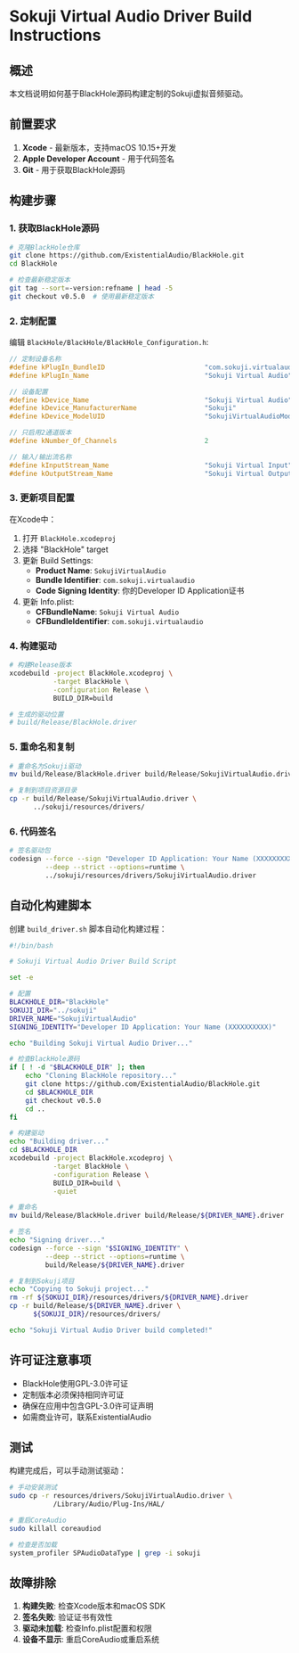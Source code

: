 # Sokuji Virtual Audio Driver Build Instructions

## 概述

本文档说明如何基于BlackHole源码构建定制的Sokuji虚拟音频驱动。

## 前置要求

1. **Xcode** - 最新版本，支持macOS 10.15+开发
2. **Apple Developer Account** - 用于代码签名
3. **Git** - 用于获取BlackHole源码

## 构建步骤

### 1. 获取BlackHole源码

```bash
# 克隆BlackHole仓库
git clone https://github.com/ExistentialAudio/BlackHole.git
cd BlackHole

# 检查最新稳定版本
git tag --sort=-version:refname | head -5
git checkout v0.5.0  # 使用最新稳定版本
```

### 2. 定制配置

编辑 `BlackHole/BlackHole/BlackHole_Configuration.h`:

```c
// 定制设备名称
#define kPlugIn_BundleID                         "com.sokuji.virtualaudio"
#define kPlugIn_Name                             "Sokuji Virtual Audio"

// 设备配置
#define kDevice_Name                             "Sokuji Virtual Audio"
#define kDevice_ManufacturerName                 "Sokuji"
#define kDevice_ModelUID                         "SokujiVirtualAudioModelUID"

// 只启用2通道版本
#define kNumber_Of_Channels                      2

// 输入/输出流名称
#define kInputStream_Name                        "Sokuji Virtual Input"
#define kOutputStream_Name                       "Sokuji Virtual Output"
```

### 3. 更新项目配置

在Xcode中：

1. 打开 `BlackHole.xcodeproj`
2. 选择 "BlackHole" target
3. 更新 Build Settings:
   - **Product Name**: `SokujiVirtualAudio`
   - **Bundle Identifier**: `com.sokuji.virtualaudio`
   - **Code Signing Identity**: 你的Developer ID Application证书
4. 更新 Info.plist:
   - **CFBundleName**: `Sokuji Virtual Audio`
   - **CFBundleIdentifier**: `com.sokuji.virtualaudio`

### 4. 构建驱动

```bash
# 构建Release版本
xcodebuild -project BlackHole.xcodeproj \
           -target BlackHole \
           -configuration Release \
           BUILD_DIR=build

# 生成的驱动位置
# build/Release/BlackHole.driver
```

### 5. 重命名和复制

```bash
# 重命名为Sokuji驱动
mv build/Release/BlackHole.driver build/Release/SokujiVirtualAudio.driver

# 复制到项目资源目录
cp -r build/Release/SokujiVirtualAudio.driver \
      ../sokuji/resources/drivers/
```

### 6. 代码签名

```bash
# 签名驱动包
codesign --force --sign "Developer ID Application: Your Name (XXXXXXXXXX)" \
         --deep --strict --options=runtime \
         ../sokuji/resources/drivers/SokujiVirtualAudio.driver
```

## 自动化构建脚本

创建 `build_driver.sh` 脚本自动化构建过程：

```bash
#!/bin/bash

# Sokuji Virtual Audio Driver Build Script

set -e

# 配置
BLACKHOLE_DIR="BlackHole"
SOKUJI_DIR="../sokuji"
DRIVER_NAME="SokujiVirtualAudio"
SIGNING_IDENTITY="Developer ID Application: Your Name (XXXXXXXXXX)"

echo "Building Sokuji Virtual Audio Driver..."

# 检查BlackHole源码
if [ ! -d "$BLACKHOLE_DIR" ]; then
    echo "Cloning BlackHole repository..."
    git clone https://github.com/ExistentialAudio/BlackHole.git
    cd $BLACKHOLE_DIR
    git checkout v0.5.0
    cd ..
fi

# 构建驱动
echo "Building driver..."
cd $BLACKHOLE_DIR
xcodebuild -project BlackHole.xcodeproj \
           -target BlackHole \
           -configuration Release \
           BUILD_DIR=build \
           -quiet

# 重命名
mv build/Release/BlackHole.driver build/Release/${DRIVER_NAME}.driver

# 签名
echo "Signing driver..."
codesign --force --sign "$SIGNING_IDENTITY" \
         --deep --strict --options=runtime \
         build/Release/${DRIVER_NAME}.driver

# 复制到Sokuji项目
echo "Copying to Sokuji project..."
rm -rf ${SOKUJI_DIR}/resources/drivers/${DRIVER_NAME}.driver
cp -r build/Release/${DRIVER_NAME}.driver \
      ${SOKUJI_DIR}/resources/drivers/

echo "Sokuji Virtual Audio Driver build completed!"
```

## 许可证注意事项

- BlackHole使用GPL-3.0许可证
- 定制版本必须保持相同许可证
- 确保在应用中包含GPL-3.0许可证声明
- 如需商业许可，联系ExistentialAudio

## 测试

构建完成后，可以手动测试驱动：

```bash
# 手动安装测试
sudo cp -r resources/drivers/SokujiVirtualAudio.driver \
           /Library/Audio/Plug-Ins/HAL/

# 重启CoreAudio
sudo killall coreaudiod

# 检查是否加载
system_profiler SPAudioDataType | grep -i sokuji
```

## 故障排除

1. **构建失败**: 检查Xcode版本和macOS SDK
2. **签名失败**: 验证证书有效性
3. **驱动未加载**: 检查Info.plist配置和权限
4. **设备不显示**: 重启CoreAudio或重启系统